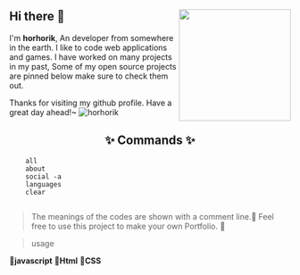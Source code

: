 ## Hi there 👋 <img align="right" src="https://i.hizliresim.com/r767e0k.png" width="200" />
I'm **horhorik**, An developer from somewhere in the earth. I like to code web applications and games. I have worked on many projects in my past, Some of my open source projects are pinned below make sure to check them out.
  
Thanks for visiting my github profile. Have a great day ahead!~
![horhorik](https://i.hizliresim.com/dwkl2rk.jpg)
  
<h2 align="center"> ✨ Commands ✨</h2>


```
    all
    about  
    social -a
    languages
    clear
    
 ```
 
    
>The meanings of the codes are shown with a comment line.🐝
>Feel free to use this project to make your own Portfolio. 🍯

>usage


**🐝javascript**
**🍯Html**
**🥕CSS**
  
